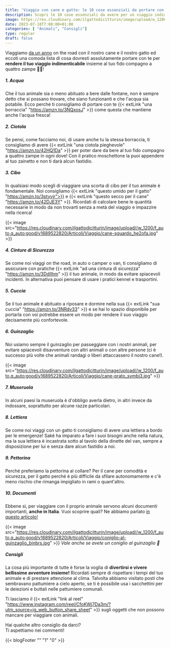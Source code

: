 ```yaml
---
title: 'Viaggio con cane e gatto: le 10 cose essenziali da portare con te!'
description: Scopri le 10 cose essenziali da avere per un viaggio indimenticabile con il tuo animale! Leggi il nostro articolo per pianificare al meglio la tua avventura.
image: https://res.cloudinary.com/ilgattodicitturin/image/upload/w_1200/f_auto,q_auto:good/v1689522826/Articoli/Viaggio/gatto-guinzaglio_sl2l8z.jpg
date: 2023-07-18T7:00:00+01:00
categories: [ "Animali", "Consigli"]
type: regular
draft: false
---
```


Viaggiamo [da un anno](/blog/un-anno-in-camper-quanto-costa) on the road con il nostro cane e il nostro gatto ed eccoti una comoda lista di cosa dovresti assolutamente portare con te per **rendere il tuo viaggio indimenticabile** insieme al tuo fido compagno a quattro zampe 🐶🐱!

##### 1. Acqua
Che il tuo animale sia o meno abituato a bere dalle fontane, non è sempre detto che si possano trovare, che siano funzionanti e che l'acqua sia potabile.
Ecco perché ti consigliamo di portare con te {{< extLink "una borraccia" "https://amzn.to/3NQxosJ" >}} come questa che mantiene anche l'acqua fresca!

##### 2. Ciotola
Se pensi, come facciamo noi, di usare anche tu la stessa borraccia, ti consigliamo di avere {{< extLink "una ciotola pieghevole" "https://amzn.to/42HQ1Da" >}} per poter dare da bere al tuo fido compagno a quattro zampe in ogni dove! Con il pratico moschettone la puoi appendere al tuo zainetto e non ti darà alcun fastidio. 

##### 3. Cibo
In qualsiasi modo scegli di viaggiare una scorta di cibo per il tuo animale è fondamentale.
Noi consigliamo {{< extLink "questo umido per il gatto" "https://amzn.to/3ptyyjr">}} e {{< extLink "questo secco per il cane" "https://amzn.to/42DJE3Y" >}}. Ricordati di calcolare bene le quantità necessarie in modo da non trovarti senza a metà del viaggio e impazzire nella ricerca!

{{< image src="https://res.cloudinary.com/ilgattodicitturin/image/upload//w_1200/f_auto,q_auto:good/v1689522820/Articoli/Viaggio/cane-sguardo_he2ofa.jpg" >}}

##### 4. Cinture di Sicurezza 
Se come noi viaggi on the road, in auto o camper o van, ti consigliamo di assicurare con pratiche {{< extLink "ad una cintura di sicurezza" "https://amzn.to/3DdIlhm" >}} il tuo animale, in modo da evitare spiacevoli incidenti. In alternativa puoi pensare di usare i pratici kennel e trasportini.

##### 5. Cuccia
Se il tuo animale è abituato a riposare e dormire nella sua {{< extLink "sua cuccia" "https://amzn.to/3NRdv33" >}} e se hai lo spazio disponibile per portarla con voi potrebbe essere un modo per rendere il suo viaggio decisamente più confortevole. 

##### 6. Guinzaglio
Noi usiamo sempre il guinzaglio per passeggiare con i nostri animali, per evitare spiacevoli disavventure con altri animali o con altre persone (ci è successo più volte che animali randagi o liberi attaccassero il nostro cane!).

{{< image src="https://res.cloudinary.com/ilgattodicitturin/image/upload//w_1200/f_auto,q_auto:good/v1689522820/Articoli/Viaggio/cane-prato_symbj3.jpg" >}}

##### 7. Museruola
In alcuni paesi la museruola è d'obbligo averla dietro, in altri invece da indossare, soprattutto per alcune razze particolari. 

##### 8. Lettiera
Se come noi viaggi con un gatto ti consigliamo di avere una lettiera a bordo per le emergenze! Sakè ha imparato a fare i suoi bisogni anche nella natura, ma la sua lettiera è incastrata sotto al tavolo della dinette del van, sempre a disposizione per lui e senza dare alcun fastidio a noi. 

##### 9. Pettorina 
Perché preferiamo la pettorina al collare?
Per il cane per comodità e sicurezza, per il gatto perché è più difficile da sfilare autonomamente e c'è meno rischio che rimanga impigliato in rami o quant'altro.

##### 10. Documenti
Ebbene sì, per viaggiare con il proprio animale servono alcuni documenti importanti, **anche in Italia**. 
Vuoi scoprire quali? 
Ne abbiamo parlato [in questo articolo!](/blog/viaggiare-con-cane-e-gatto-tutto-quello-che-devi-sapere)

{{< image src="https://res.cloudinary.com/ilgattodicitturin/image/upload//w_1200/f_auto,q_auto:good/v1689522820/Articoli/Viaggio/coniglio-al-guinzaglio_binbrs.jpg" >}}
_Vale anche se avete un coniglio al guinzaglio 🐰_

##### Consigli
La cosa più importante di tutte è forse la voglia di **divertirsi e vivere bellissime avventure insieme!**
Ricordati sempre di rispettare i tempi del tuo animale e di prestare attenzione al clima.
Talvolta abbiamo visitato posti che sembravano pattumiere a cielo aperto, se ti è possibile usa i sacchettini per le deiezioni e buttali nelle pattumiere comunali. 

Ti lasciamo il {{< extLink "link al reel" "https://www.instagram.com/reel/CfoKWj7Da3m/?utm_source=ig_web_button_share_sheet" >}} sugli oggetti che non possono mancare per viaggiare con animali. 

Hai qualche altro consiglio da darci?   
Ti aspettiamo nei commenti!

{{< blogFooter "" "1" "0" >}}